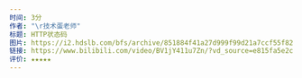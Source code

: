 ```yaml
---
时间: 3分
作者: "\r技术蛋老师"
标题: HTTP状态码
图片: https://i2.hdslb.com/bfs/archive/851884f41a27d999f99d21a7ccf55f82cf76ed83.jpg@518w_290h_1c_!web-video-share-cover.webp
链接: https://www.bilibili.com/video/BV1jY411u7Zn/?vd_source=e815fa5e2c428a98163e9d19be40ec58
评价: ★★★★★
---
```

